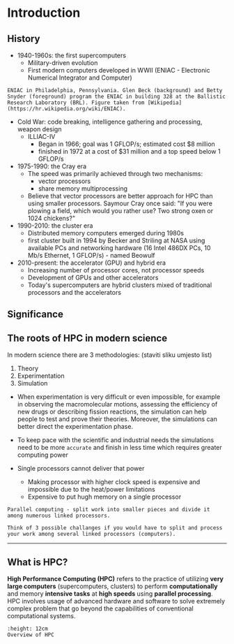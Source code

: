 # Introduction

## History

- 1940-1960s: the first supercomputers
  - Military-driven evolution
  - First modern computers developed in WWII (ENIAC - Electronic Numerical Integrator and Computer)
  
```{figure} ../img/eniac.jpg
ENIAC in Philadelphia, Pennsylvania. Glen Beck (background) and Betty Snyder (foreground) program the ENIAC in building 328 at the Ballistic Research Laboratory (BRL). Figure taken from [Wikipedia](https://hr.wikipedia.org/wiki/ENIAC).
```

- Cold War: code breaking, intelligence gathering and processing, weapon design
  - ILLIAC-IV
    - Began in 1966; goal was 1 GFLOP/s; estimated cost $8 million
    - finished in 1972 at a cost of $31 million and a top speed below 1 GFLOP/s  
- 1975-1990: the Cray era
  - The speed was primarily achieved through two mechanisms:
    - vector processors
    - share memory multiprocessing
  - Believe that vector processors are better approach for HPC than using smaller processors. Saymour Cray once said: "If you were plowing a field, which would you rather use? Two strong oxen or 1024 chickens?"
- 1990-2010: the cluster era
  - Distributed memory computers emerged during 1980s
  - first cluster built in 1994 by Becker and Striling at NASA using available PCs and networking hardware (16 Intel 486DX PCs, 10 Mb/s Ethernet, 1 GFLOP/s) - named Beowulf
- 2010-present: the accelerator (GPU) and hybrid era
  - Increasing number of processor cores, not processor speeds
  - Development of GPUs and other accelerators
  - Today's supercomputers are hybrid clusters mixed of traditional processors and the accelerators

## Significance

## The roots of HPC in modern science
In modern science there are 3 methodologies: (staviti sliku umjesto list)
  1. Theory
  2. Experimentation
  3. Simulation

- When experimentation is very difficult or even impossible, for example in observing the macromolecular motions, assessing the efficiency of new drugs or describing fission reactions, the simulation can help people to test and prove their theories. Moreover, the simulations can better direct the experimentation phase.

- To keep pace with the scientific and industrial needs the simulations need to be more `accurate` and finish in less time which requires greater computing power

- Single processors cannot deliver that power
  - Making processor with higher clock speed is expensive and impossible due to the heat/power limitations
  - Expensive to put hugh memory on a single processor

```{callout} Solution
Parallel computing - split work into smaller pieces and divide it among numerous linked processors.
```

```{challenge} Challanges of parallel computing
Think of 3 possible challanges if you would have to split and process your work among several linked processors (computers).
```
---

## What is HPC?

**High Performance Computing (HPC)** refers to the practice of utilizing **very large computers** (supercomputers, clusters) to perform **computationally** and memory **intensive tasks** at **high speeds** using **parallel processing**.
HPC involves usage of advanced hardware and software to solve extremely complex problem that go beyond the capabilities of conventional computational systems.

<!--```{figure} ../img/HPC-map-2.png
:height: 12cm
Overview of HPC
```
-->

```{figure} ../img/HPC-map-3.png
:height: 12cm
Overview of HPC
```

<!--
## Parallel machine
```{figure} ../img/Fully-Connected-Network-Topology-diagram.png
Adapted from [Fully Connected Network Topology Diagram](https://www.conceptdraw.com/How-To-Guide/fully-connected-network-topology)
```
In HPC word, each computer in the network is called `compute node`.

- Definition of HPC + concept map
-->